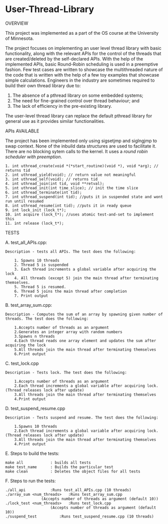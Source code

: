 # User-Thread-Library

OVERVIEW

This project was implemented as a part of the OS course at the University of Minnesota.  

The project focuses on implementing an user level thread library with basic functionality, along with the relevant APIs for the control of the threads that are created/deleted by the self-declared APIs. With the help of the implemented APIs, basic Round-Robin scheduling is used in a preemptive fashion. Few test cases are written to showcase the multithreaded nature of the code that is written with the help of a few toy examples that showcase simple calculations.
Engineers in the industry are sometimes required to build their own thread library due to:

1. The absence of a ​pthread​ library on some embedded systems;
2. The need for fine-grained control over thread behaviour; and 
3. The lack of efficiency in the pre-existing library. 

The user-level thread library can replace the default pthread library for general use as it provides similar functionalities.

APIs AVAILABLE

The project has been implemented only using sigsetjmp and siglngjmp to swap context. None of the inbuild data structures are used to facilitate it. There are no blocking sytem calls to the kernel. It uses a *round robin scheduler with preemption*.  

	1. int uthread_create(void *(*start_routine)(void *), void *arg); // returns tid
	2. int uthread_yield(void); // return value not meaningful
	3. int uthread_self(void); // returns tid
	4. int uthread_join(int tid, void **retval); 
	5. int uthread_init(int time_slice); // init the time slice
	6. int uthread_terminate(int tid); 
	7. int uthread_suspend(int tid); //puts it in suspended state and wont run until resumed
	8. int uthread_resume(int tid); //puts it in ready queue
	9. int lock_init (lock_t*);
	10. int acquire (lock_t*); //uses atomic test-and-set to implement this
	11. int release (lock_t*);

TESTS

A. test_all_APIs.cpp: 

	Description - tests all APIs. The test does the following:
  
		1. Spawns 10 threads
		2. Thread 5 is suspended
		3. Each thread increments a global variable after acquiring the lock
		4. All threads (except 5) join the main thread after terminating themselves.
		5. Thread 5 is resumed.
		6. Thread 5 joins the main thread after completion
		7. Print output

B. test_array_sum.cpp: 

	Description - Computes the sum of an array by spawning given number of threads. The test does the following:
  
		1.Accepts number of threads as an argument
		2.Generates an integer array with random numbers
		3.Spawns n threads
		4.Each thread reads one array element and updates the sum after acquiring the lock
		5.All threads join the main thread after terminating themselves 
		6.Print output
    
C. test_lock.cpp

	Description - Tests lock. The test does the following:
  
		1.Accepts number of threads as an argument
		2.Each thread increments a global variable after acquiring lock. (Thread releases lock after update)
		3.All threads join the main thread after terminating themselves 
		4.Print output
    
D. test_suspend_resume.cpp

	Description - Tests suspend and resume. The test does the following:
  
		1.Spawns 10 threads
		2.Each thread increments a global variable after acquiring lock. (Thread releases lock after update)
		3.All threads join the main thread after terminating themselves 
		4.Print output

E. Steps to build the tests:

	make all 			: builds all tests
	make test_name		: Builds the particular test
	make clean			: Deletes the object files for all tests

F. Steps to run the tests:

	./all_api			:Runs test_all_APIs.cpp (10 threads)
	./array_sum <num_threads>	:Runs test_array_sum.cpp
					(Accepts number of threads as argument (default 10))
	./lock_test <num_threads>	:Runs test_lock.cpp
						(Accepts number of threads as argument (default 10))
	./suspend_test			:Runs test_suspend_resume.cpp (10 threads)



